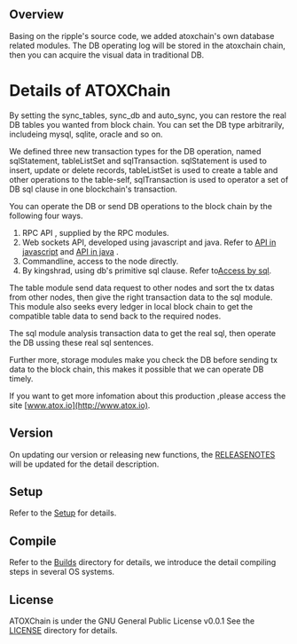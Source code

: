 ## Overview

Basing on the ripple's source code, we added atoxchain's own database related modules. The DB operating log will be stored in the atoxchain chain, then you can acquire the visual data in traditional DB.

# Details of ATOXChain

By setting the sync_tables, sync_db and auto_sync, you can restore the real DB tables you wanted from block chain. You can set the DB type arbitrarily, includeing mysql, sqlite, oracle and so on.

We defined three new transaction types for the DB operation, named sqlStatement, tableListSet and sqlTransaction. sqlStatement is used to insert, update or delete records, tableListSet is used to create a table and other operations to the table-self, sqlTransaction is used to operator a set of DB sql clause in one blockchain's transaction.

You can operate the DB or send DB operations to the block chain by the following four ways.

1. RPC API , supplied by the RPC modules.
2. Web sockets API, developed using javascript and java. Refer to [API in javascript](http://www.atox.io/api_javascript.html) and [API in java](http://www.atox.io/api_java.html) .
3. Commandline, access to the node directly.
4. By kingshrad, using db's primitive sql clause. Refer to[Access by sql](http://www.atox.io/api_mysql.html).

The table module send data request to other nodes and sort the tx datas from other nodes, then give the right transaction data to the  sql module. This module also seeks every ledger in local block chain to get the compatible table data to send back to the required nodes.

The sql module analysis transaction data to get the real sql, then operate the DB ussing these real sql sentences.

Further more, storage modules make you check the DB before sending tx data to the block chain, this makes it possible that we can operate DB timely.

If you want to get more infomation about this production ,please access the site [www.atox.io](http://www.atox.io).

## Version
On updating  our version or  releasing new functions, the [RELEASENOTES](./RELEASENOTES.md) will be updated for the detail description.

## Setup
Refer to the  [Setup](./doc/manual/deploy.md) for details.

## Compile

Refer to the  [Builds](./Builds) directory for details, we introduce the detail compiling steps in several OS systems.

## License

ATOXChain is under the GNU General Public License v0.0.1 See the [LICENSE](./LICENSE) directory for details.



